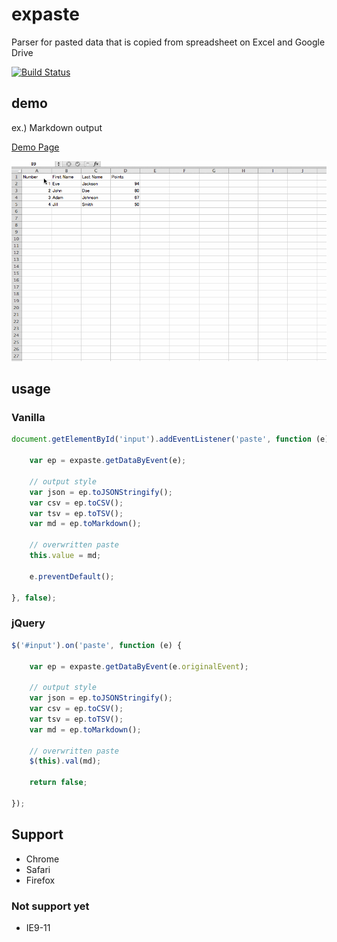 # expaste
Parser for pasted data that is copied from spreadsheet on Excel and Google Drive

[![Build Status](https://travis-ci.org/YusukeHirao/expaste.svg)](https://travis-ci.org/YusukeHirao/expaste)

## demo

ex.) Markdown output

[Demo Page](http://yusukehirao.github.io/expaste/sample/expaste.html)

![demo](demo.gif)

## usage

### Vanilla

```javascript
document.getElementById('input').addEventListener('paste', function (e) {

	var ep = expaste.getDataByEvent(e);

	// output style
	var json = ep.toJSONStringify();
	var csv = ep.toCSV();
	var tsv = ep.toTSV();
	var md = ep.toMarkdown();

	// overwritten paste
	this.value = md;

	e.preventDefault();

}, false);
```

### jQuery

```javascript
$('#input').on('paste', function (e) {

	var ep = expaste.getDataByEvent(e.originalEvent);

	// output style
	var json = ep.toJSONStringify();
	var csv = ep.toCSV();
	var tsv = ep.toTSV();
	var md = ep.toMarkdown();

	// overwritten paste
	$(this).val(md);

	return false;

});
```

## Support

- Chrome
- Safari
- Firefox

### Not support yet

- IE9-11

